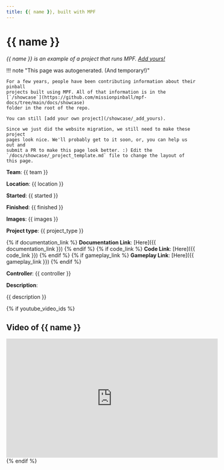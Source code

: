 ```yaml
---
title: {{ name }}, built with MPF
---
```


<!-- This file is used as the template for all the individual project pages. -->

# {{ name }}

*{{ name }} is an example of a project that runs MPF. [Add yours!](_add_yours.md)*

!!! note "This page was autogenerated. (And temporary!)"

    For a few years, people have been contributing information about their pinball
    projects built using MPF. All of that information is in the
    [`/showcase`](https://github.com/missionpinball/mpf-docs/tree/main/docs/showcase)
    folder in the root of the repo.

    You can still [add your own project](/showcase/_add_yours).

    Since we just did the website migration, we still need to make these project
    pages look nice. We'll probably get to it soon, or, you can help us out and
    submit a PR to make this page look better. :) Edit the
    `/docs/showcase/_project_template.md` file to change the layout of this page.

**Team**: {{ team }}

**Location**: {{ location }}

**Started**: {{ started }}

**Finished**: {{ finished }}

**Images**: {{ images }}

**Project type**: {{ project_type }}

{% if documentation_link %}
**Documentation Link**: [Here]({{ documentation_link }})
{% endif %}
{% if code_link %}
**Code Link**: [Here]({{ code_link }})
{% endif %}
{% if gameplay_link %}
**Gameplay Link**: [Here]({{ gameplay_link }})
{% endif %}

**Controller**: {{ controller }}

**Description**:

{{ description }}

{% if youtube_video_ids %}

## Video of {{ name }}

<div class="video-wrapper">
<iframe width="560" height="315" src="https://www.youtube.com/embed/{{ youtube_video_ids }}" title="YouTube video player" frameborder="0" allow="accelerometer; autoplay; clipboard-write; encrypted-media; gyroscope; picture-in-picture" allowfullscreen></iframe>
</div>
{% endif %}

<!-- Note, do not edit this file directly, as it will be overwritten when the list is regenerated.

To edit information about a project, edit the project's YAML file in the `/showcase` folder. (Off the
root of the repo, not this folder which is `/www/showcase`.)

To edit the look and feel or layout of this page, edit the `_project_template.md` file in the `/www/showcase` folder. -->